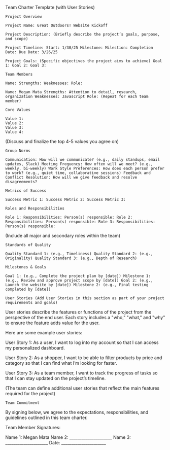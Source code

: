 Team Charter Template (with User Stories)

    Project Overview

    Project Name: Great Outdoors! Website Kickoff

    Project Description: (Briefly describe the project’s goals, purpose, and scope)

    Project Timeline: Start: 1/30/25 Milestone: Milestion: Completion Date: Due Date: 3/26/25

    Project Goals: (Specific objectives the project aims to achieve) Goal 1: Goal 2: Goal 3:

    Team Members

    Name: Strengths: Weaknesses: Role:

    Name: Megan Mata Strengths: Attention to detail, research, organization Weaknesses: Javascript Role: (Repeat for each team member)

    Core Values

    Value 1: 
    Value 2: 
    Value 3: 
    Value 4:

(Discuss and finalize the top 4-5 values you agree on)

    Group Norms

    Communication: How will we communicate? (e.g., daily standups, email updates, Slack) Meeting Frequency: How often will we meet? (e.g., weekly, bi-weekly) Work Style Preferences: How does each person prefer to work? (e.g., quiet time, collaborative sessions) Feedback and Conflict Resolution: How will we give feedback and resolve disagreements?

    Metrics of Success

    Success Metric 1: Success Metric 2: Success Metric 3:

    Roles and Responsibilities

    Role 1: Responsibilities: Person(s) responsible: Role 2: Responsibilities: Person(s) responsible: Role 3: Responsibilities: Person(s) responsible:

(Include all major and secondary roles within the team)

    Standards of Quality

    Quality Standard 1: (e.g., Timeliness) Quality Standard 2: (e.g., Originality) Quality Standard 3: (e.g., Depth of Research)

    Milestones & Goals

    Goal 1: (e.g., Complete the project plan by [date]) Milestone 1: (e.g., Review and approve project scope by [date]) Goal 2: (e.g., Launch the website by [date]) Milestone 2: (e.g., Final testing completed by [date])

    User Stories (Add User Stories in this section as part of your project requirements and goals)

User stories describe the features or functions of the project from the perspective of the end user. Each story includes a "who," "what," and "why" to ensure the feature adds value for the user.

Here are some example user stories:

User Story 1:
As a user, I want to log into my account so that I can access my personalized dashboard.

User Story 2:
As a shopper, I want to be able to filter products by price and category so that I can find what I’m looking for faster.

User Story 3:
As a team member, I want to track the progress of tasks so that I can stay updated on the project’s timeline.

(The team can define additional user stories that reflect the main features required for the project)

    Team Commitment

By signing below, we agree to the expectations, responsibilities, and guidelines outlined in this team charter.

Team Member Signatures:

Name 1: Megan Mata
Name 2: _____________________
Name 3: _____________________
Date: ______________________


